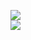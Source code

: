 [![](https://img.shields.io/badge/Made%20With-Github%20Spray-lightgrey.svg?style=for-the-badge&logo=github)](https://github.com/Annihil/github-spray#3058)  
[![](https://i.imgur.com/2DrTn0Z.gif)](https://github.com/Annihil/github-spray)